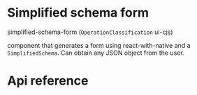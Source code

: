 # Simplified schema form

simplified-schema-form (`OperationClassification` ui-cjs)

component that generates a form using react-with-native and a `SimplifiedSchema`. Can obtain any JSON object from the user.




# Api reference

